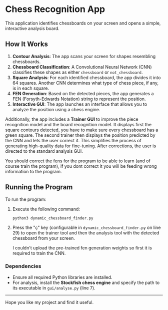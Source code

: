 # Chess Recognition App

This application identifies chessboards on your screen and opens a simple, interactive analysis board.

## How It Works

1. **Contour Analysis**: The app scans your screen for shapes resembling chessboards.
2. **Chessboard Classification**: A Convolutional Neural Network (CNN) classifies these shapes as either `chessboard` or `not_chessboard`.
3. **Square Analysis**: For each identified chessboard, the app divides it into 64 squares. Another CNN determines what type of chess piece, if any, is in each square.
4. **FEN Generation**: Based on the detected pieces, the app generates a FEN (Forsyth-Edwards Notation) string to represent the position.
5. **Interactive GUI**: The app launches an interface that allows you to analyze the position using a chess engine.

Additionally, the app includes a **Trainer GUI** to improve the piece recognition model and the board recognition model. It displays first the square contours detected, you have to make sure every chessboard has a green square. The second trainer then displays the position predicted by the CNN and lets the user correct it. This simplifies the process of generating high-quality data for fine-tuning. After corrections, the user is directed to the standard analysis GUI.

You should correct the fens for the program to be able to learn (and of course train the program), if you dont correct it you will be feeding wrong information to the program.

## Running the Program

To run the program:

1. Execute the following command:
   ```bash
   python3 dynamic_chessboard_finder.py
   ```
2. Press the "ç" key (configurable in `dynamic_chessboard_finder.py` on line 29) to open the trainer tool and then the analysis tool with the detected chessboard from your screen.

   I couldn't upload the pre-trained fen generation weights so first it is required to train the CNN.

### Dependencies

- Ensure all required Python libraries are installed.
- For analysis, install the **Stockfish chess engine** and specify the path to its executable in `gui/analyse.py` (line 7).

---

Hope you like my project and find it useful.
